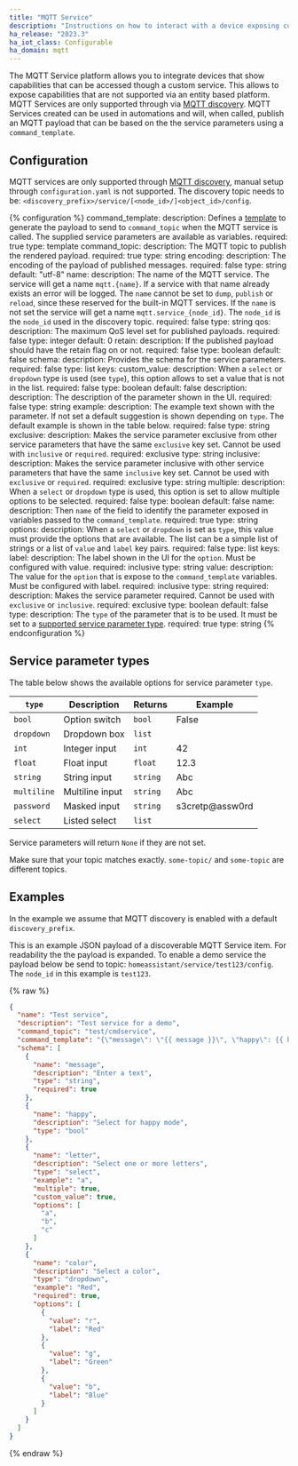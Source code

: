```yaml
---
title: "MQTT Service"
description: "Instructions on how to interact with a device exposing custom services through MQTT from within Home Assistant."
ha_release: "2023.3"
ha_iot_class: Configurable
ha_domain: mqtt
---
```


The MQTT Service platform allows you to integrate devices that show capabilities that can be accessed though a custom service. This allows to expose capabilities that are not supported via an entity based platform. MQTT Services are only supported through via [MQTT discovery](/integrations/mqtt/#mqtt-discovery).
MQTT Services created can be used in automations and will, when called, publish an MQTT payload that can be based on the the service parameters using a `command_template`.

## Configuration

MQTT services are only supported through [MQTT discovery](/integrations/mqtt/#mqtt-discovery), manual setup through `configuration.yaml` is not supported.
The discovery topic needs to be: `<discovery_prefix>/service/[<node_id>/]<object_id>/config`.

{% configuration %}
command_template:
  description: Defines a [template](/docs/configuration/templating/#using-templates-with-the-mqtt-integration) to generate the payload to send to `command_topic` when the MQTT service is called. The supplied service parameters are available as variables.
  required: true
  type: template
command_topic:
  description: The MQTT topic to publish the rendered payload.
  required: true
  type: string
encoding:
  description: The encoding of the payload of published messages.
  required: false
  type: string
  default: "utf-8"
name:
  description: The name of the MQTT service. The service will get a name `mqtt.{name}`. If a service with that name already exists an error will be logged. The `name` cannot be set to `dump`, `publish` or `reload`, since these reserved for the built-in MQTT services. If the `name` is not set the service will get a name `mqtt.service_{node_id}`. The `node_id` is the `node_id` used in the discovery topic.
  required: false
  type: string
qos:
  description: The maximum QoS level set for published payloads.
  required: false
  type: integer
  default: 0
retain:
  description: If the published payload should have the retain flag on or not.
  required: false
  type: boolean
  default: false
schema:
  description: Provides the schema for the service parameters.
  required: false
  type: list
  keys:
    custom_value:
      description: When a `select` or `dropdown` type is used (see `type`), this option allows to set a value that is not in the list.
      required: false
      type: boolean
      default: false
    description:
      description: The description of the parameter shown in the UI.
      required: false
      type: string
    example:
      description: The example text shown with the parameter. If not set a default suggestion is shown depending on `type`. The default example is shown in the table below.
      required: false
      type: string
    exclusive:
      description: Makes the service parameter exclusive from other service parameters that have the same `exclusive` key set. Cannot be used with `inclusive` or `required`.
      required: exclusive
      type: string
    inclusive:
      description: Makes the service parameter inclusive with other service parameters that have the same `inclusive` key set. Cannot be used with `exclusive` or `required`.
      required: exclusive
      type: string
    multiple:
      description: When a `select` or `dropdown` type is used, this option is set to allow multiple options to be selected.
      required: false
      type: boolean
      default: false
    name:
      description: Then `name` of the field to identify the parameter exposed in variables passed to the `command_template`.
      required: true
      type: string
    options:
      description: When a `select` or `dropdown` is set as `type`, this value must provide the options that are available. The list can be a simple list of strings or a list of `value` and `label` key pairs.
      required: false
      type: list
      keys:
        label:
          description: The label shown in the UI for the `option`.  Must be configured with value.
          required: inclusive
          type: string
        value:
          description: The value for the `option` that is expose to the `command_template` variables. Must be configured with label.
          required: inclusive
          type: string
    required:
      description: Makes the service parameter required. Cannot be used with `exclusive` or `inclusive`.
      required: exclusive
      type: boolean
      default: false
    type:
      description: The `type` of the parameter that is to be used. It must be set to a [supported service parameter type](/integrations/service.mqtt/#service-parameter-types).
      required: true
      type: string
{% endconfiguration %}

## Service parameter types

The table below shows the available options for service parameter `type`.

`type` | Description | Returns | Example
---|---|---|---
`bool` | Option switch | `bool` | False
`dropdown` | Dropdown box | `list` |
`int` | Integer input | `int` | 42
`float` | Float input | `float` | 12.3
`string` | String input | `string` | Abc
`multiline` | Multiline input | `string` | Abc
`password` | Masked input | `string` | s3cretp@assw0rd
`select` | Listed select | `list` |

Service parameters will return `None` if they are not set.

<div class='note warning'>

Make sure that your topic matches exactly. `some-topic/` and `some-topic` are different topics.

</div>

## Examples

In the example we assume that MQTT discovery is enabled with a default `discovery_prefix`.

This is an example JSON payload of a discoverable MQTT Service item. For readability the the payload is expanded.
To enable a demo service the payload below be send to topic: `homeassistant/service/test123/config`. The `node_id` in this example is `test123`.

{% raw %}

```json
{
  "name": "Test service",
  "description": "Test service for a demo",
  "command_topic": "test/cmdservice",
  "command_template": "{\"message\": \"{{ message }}\", \"happy\": {{ happy }}, \"letter\": {{ letter }} \"color\": {{ color[0] }} }",
  "schema": [
    {
      "name": "message",
      "description": "Enter a text",
      "type": "string",
      "required": true
    },
    {
      "name": "happy",
      "description": "Select for happy mode",
      "type": "bool"
    },
    {
      "name": "letter",
      "description": "Select one or more letters",
      "type": "select",
      "example": "a",
      "multiple": true,
      "custom_value": true,
      "options": [
        "a",
        "b",
        "c"
      ]
    },
    {
      "name": "color",
      "description": "Select a color",
      "type": "dropdown",
      "example": "Red",
      "required": true,
      "options": [
        {
          "value": "r",
          "label": "Red"
        },
        {
          "value": "g",
          "label": "Green"
        },
        {
          "value": "b",
          "label": "Blue"
        }
      ]
    }
  ]
}
```

{% endraw %}
